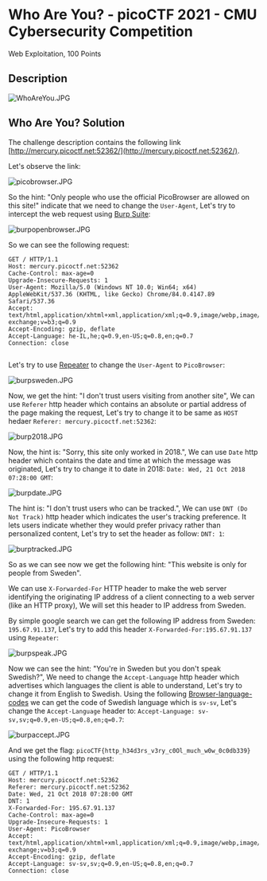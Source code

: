 # Who Are You? - picoCTF 2021 - CMU Cybersecurity Competition
Web Exploitation, 100 Points

## Description


![‏‏WhoAreYou.JPG](images/‏‏WhoAreYou.JPG)


## Who Are You? Solution

The challenge description contains the following link [http://mercury.picoctf.net:52362/](http://mercury.picoctf.net:52362/).

Let's observe the link:

![picobrowser.JPG](images/picobrowser.JPG)

So the hint: "Only people who use the official PicoBrowser are allowed on this site!" indicate that we need to change the ```User-Agent```, Let's try to intercept the web request using [Burp Suite](https://portswigger.net/burp):

![burpopenbrowser.JPG](images/burpopenbrowser.JPG)

So we can see the following request:
```http
GET / HTTP/1.1
Host: mercury.picoctf.net:52362
Cache-Control: max-age=0
Upgrade-Insecure-Requests: 1
User-Agent: Mozilla/5.0 (Windows NT 10.0; Win64; x64) AppleWebKit/537.36 (KHTML, like Gecko) Chrome/84.0.4147.89 Safari/537.36
Accept: text/html,application/xhtml+xml,application/xml;q=0.9,image/webp,image/apng,*/*;q=0.8,application/signed-exchange;v=b3;q=0.9
Accept-Encoding: gzip, deflate
Accept-Language: he-IL,he;q=0.9,en-US;q=0.8,en;q=0.7
Connection: close


```

Let's try to use [Repeater](https://portswigger.net/burp/documentation/desktop/tools/repeater/using) to change the ```User-Agent``` to ```PicoBrowser```:

![burpsweden.JPG](images/burpsweden.JPG)

Now, we get the hint: "I don't trust users visiting from another site", We can use ```Referer``` http header which contains an absolute or partial address of the page making the request, Let's try to change it to be same as ```HOST``` hedaer ```Referer: mercury.picoctf.net:52362```: 

![burp2018.JPG](images/burp2018.JPG)

Now, the hint is: "Sorry, this site only worked in 2018.", We can use ```Date``` http header which contains the date and time at which the message was originated, Let's try to change it to date in 2018: ```Date: Wed, 21 Oct 2018 07:28:00 GMT```:

![burpdate.JPG](images/burpdate.JPG)
 
The hint is: "I don't trust users who can be tracked.", We can use ```DNT (Do Not Track)``` http header which indicates the user's tracking preference. It lets users indicate whether they would prefer privacy rather than personalized content, Let's try to set the header as follow: ```DNT: 1```:

![burptracked.JPG](images/burptracked.JPG)

So as we can see now we get the following hint: "This website is only for people from Sweden".

We can use ```X-Forwarded-For``` HTTP header to make the web server identifying the originating IP address of a client connecting to a web server (like an HTTP proxy), We will set this header to IP address from Sweden.

By simple google search we can get the following IP address from Sweden: ```195.67.91.137```, Let's try to add this header ```X-Forwarded-For:195.67.91.137``` using ```Repeater```:

![burpspeak.JPG](images/burpspeak.JPG)

Now we can see the hint: "You're in Sweden but you don't speak Swedish?", We need to change the ```Accept-Language``` http header which advertises which languages the client is able to understand, Let's try to change it from English to 
Swedish.
Using the following [Browser-language-codes](https://www.metamodpro.com/browser-language-codes) we can get the code of Swedish language which is ```sv-sv```, Let's change the ```Accept-Language``` header to: ```Accept-Language: sv-sv,sv;q=0.9,en-US;q=0.8,en;q=0.7```:

![burpaccept.JPG](images/burpaccept.JPG)

And we get the flag: ```picoCTF{http_h34d3rs_v3ry_c0Ol_much_w0w_0c0db339}``` using the following http request:
```http
GET / HTTP/1.1
Host: mercury.picoctf.net:52362
Referer: mercury.picoctf.net:52362
Date: Wed, 21 Oct 2018 07:28:00 GMT
DNT: 1
X-Forwarded-For: 195.67.91.137
Cache-Control: max-age=0
Upgrade-Insecure-Requests: 1
User-Agent: PicoBrowser
Accept: text/html,application/xhtml+xml,application/xml;q=0.9,image/webp,image/apng,*/*;q=0.8,application/signed-exchange;v=b3;q=0.9
Accept-Encoding: gzip, deflate
Accept-Language: sv-sv,sv;q=0.9,en-US;q=0.8,en;q=0.7
Connection: close

```